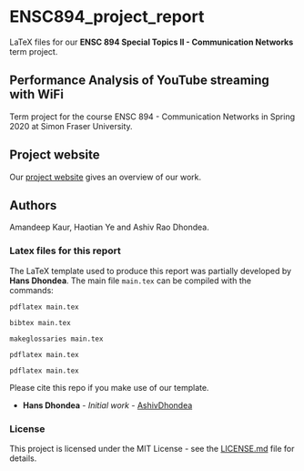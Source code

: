 # ENSC894_project_report
LaTeX files for our **ENSC 894 Special Topics II - Communication Networks** term project.

## Performance Analysis of YouTube streaming with WiFi
Term project for the course ENSC 894 - Communication Networks in Spring 2020 at Simon Fraser University.

## Project website
Our [project website](http://www.sfu.ca/~hdhondea/ENSC894Group2.html) gives an overview of our work.

## Authors
Amandeep Kaur, Haotian Ye and Ashiv Rao Dhondea.

### Latex files for this report
The LaTeX template used to produce this report was partially developed by **Hans Dhondea**. The main file <code>main.tex</code> can be compiled with the commands:

<code>pdflatex main.tex</code>

<code>bibtex main.tex</code>

<code>makeglossaries main.tex</code>

<code>pdflatex main.tex</code>

<code>pdflatex main.tex</code>

Please cite this repo if you make use of our template.

* **Hans Dhondea** - *Initial work* - [AshivDhondea](https://github.com/AshivDhondea)

### License

This project is licensed under the MIT License - see the [LICENSE.md](https://github.com/AshivDhondea/ENSC894_project_report/blob/master/LICENSE) file for details.


